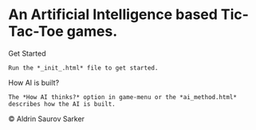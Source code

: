 # An Artificial Intelligence based Tic-Tac-Toe games.


Get Started
    
    Run the *_init_.html* file to get started.


How AI is built?

    The *How AI thinks?* option in game-menu or the *ai_method.html* describes how the AI is built.


© Aldrin Saurov Sarker
